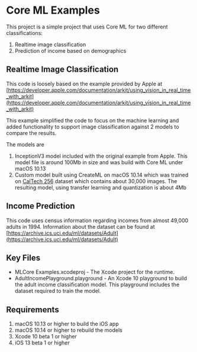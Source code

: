 #  Core ML Examples

This project is a simple project that uses Core ML for two different classifications:

1. Realtime image classification
2. Prediction of income based on demographics

## Realtime Image Classification
This code is loosely based on the example provided by Apple at [https://developer.apple.com/documentation/arkit/using_vision_in_real_time_with_arkit](https://developer.apple.com/documentation/arkit/using_vision_in_real_time_with_arkit)

This example simplified the code to focus on the machine learning and added functionality to support image classification against 2 models to compare the results.

The models are

1. InceptionV3 model included with the original example from Apple. This model file is around 100Mb in size and was build with Core ML under macOS 10.13
2. Custom model built using CreateML on macOS 10.14 which was trained on [CalTech 256](http://www.vision.caltech.edu/Image_Datasets/Caltech256/) dataset which contains about 30,000 images. The resulting model, using transfer learning and quantization is about 4Mb

## Income Prediction
This code uses census information regarding incomes from almost 49,000 adults in 1994. Information about the dataset can be found at [https://archive.ics.uci.edu/ml/datasets/Adult](https://archive.ics.uci.edu/ml/datasets/Adult)

## Key Files

- MLCore Examples.xcodeproj - The Xcode project for the runtime.
- AdultIncomePlayground.playground - An Xcode 10 playground to build the adult income classification model. This playground includes the dataset required to train the model.

## Requirements

1. macOS 10.13 or higher to build the iOS app
2. macOS 10.14 or higher to rebuild the models
2. Xcode 10 beta 1 or higher
3. iOS 13 beta 1 or higher





